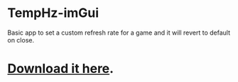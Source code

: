# TempHz-imGui
Basic app to set a custom refresh rate for a game and it will revert to default on close.
# [Download it here]([https://github.com/Mikael-Pereira/TempHz-imGui/releases](https://github.com/Mikael-Pereira/TempHz-imGui/releases/download/Misc/TempHz-imGui.exe)).
